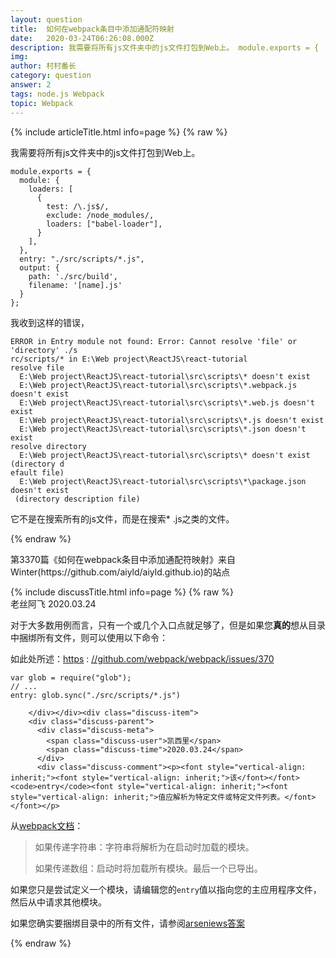 ```yaml
---
layout: question
title:  如何在webpack条目中添加通配符映射
date:   2020-03-24T06:26:08.000Z
description: 我需要将所有js文件夹中的js文件打包到Web上。 module.exports = {  module  {    loaders  \[   ...
img: 
author: 村村番长
category: question
answer: 2
tags: node.js Webpack
topic: Webpack
---
```

<div class="article-root">
  <div class="article">
    {% include articleTitle.html info=page %}
    {% raw %}
    <div class="article-content"><p><font style="vertical-align: inherit;"><font style="vertical-align: inherit;">我需要将所有js文件夹中的js文件打包到Web上。 </font></font></p>

<pre><code>module.exports = {<font></font>
  module: {<font></font>
    loaders: [<font></font>
      {<font></font>
        test: /\.js$/,<font></font>
        exclude: /node_modules/,<font></font>
        loaders: ["babel-loader"],<font></font>
      }<font></font>
    ],<font></font>
  },<font></font>
  entry: "./src/scripts/*.js",<font></font>
  output: {<font></font>
    path: './src/build',<font></font>
    filename: '[name].js'<font></font>
  }<font></font>
};<font></font>
</code></pre>

<p><font style="vertical-align: inherit;"><font style="vertical-align: inherit;">我收到这样的错误，</font></font></p>

<pre><code>ERROR in Entry module not found: Error: Cannot resolve 'file' or 'directory' ./s<font></font>
rc/scripts/* in E:\Web project\ReactJS\react-tutorial<font></font>
resolve file<font></font>
  E:\Web project\ReactJS\react-tutorial\src\scripts\* doesn't exist<font></font>
  E:\Web project\ReactJS\react-tutorial\src\scripts\*.webpack.js doesn't exist<font></font>
  E:\Web project\ReactJS\react-tutorial\src\scripts\*.web.js doesn't exist<font></font>
  E:\Web project\ReactJS\react-tutorial\src\scripts\*.js doesn't exist<font></font>
  E:\Web project\ReactJS\react-tutorial\src\scripts\*.json doesn't exist<font></font>
resolve directory<font></font>
  E:\Web project\ReactJS\react-tutorial\src\scripts\* doesn't exist (directory d<font></font>
efault file)<font></font>
  E:\Web project\ReactJS\react-tutorial\src\scripts\*\package.json doesn't exist<font></font>
 (directory description file)<font></font>
</code></pre>

<p><font style="vertical-align: inherit;"><font style="vertical-align: inherit;">它不是在搜索所有的js文件，而是在搜索* .js之类的文件。 </font></font></p></div>
    {% endraw %}
  </div>
  <p class="winter_mark">第3370篇《如何在webpack条目中添加通配符映射》来自Winter(https://github.com/aiyld/aiyld.github.io)的站点</p>
  <div class="discuss-wrapper">
    {% include discussTitle.html info=page %}
    {% raw %}
    <div class="discuss-item">
        <div class="discuss-parent">
          <div class="discuss-meta">
            <span class="discuss-user">老丝阿飞</span>
            <span class="discuss-time">2020.03.24</span>
          </div>
          <div class="discuss-comment"><p><font style="vertical-align: inherit;"><font style="vertical-align: inherit;">对于大多数用例而言，只有一个或几个入口点就足够了，但是如果您</font></font><strong><font style="vertical-align: inherit;"><font style="vertical-align: inherit;">真的</font></font></strong><font style="vertical-align: inherit;"><font style="vertical-align: inherit;">想从目录中捆绑所有文件，则可以使用以下命令：</font></font></p>

<p><font style="vertical-align: inherit;"><font style="vertical-align: inherit;">如此处所述：</font><a href="https://github.com/webpack/webpack/issues/370"><font style="vertical-align: inherit;">https</font></a><font style="vertical-align: inherit;"> : </font></font><a href="https://github.com/webpack/webpack/issues/370"><font style="vertical-align: inherit;"><font style="vertical-align: inherit;">//github.com/webpack/webpack/issues/370</font></font></a></p>

<pre><code>var glob = require("glob");<font></font>
// ...<font></font>
entry: glob.sync("./src/scripts/*.js")<font></font>
</code></pre></div>
        </div></div><div class="discuss-item">
        <div class="discuss-parent">
          <div class="discuss-meta">
            <span class="discuss-user">凯西里</span>
            <span class="discuss-time">2020.03.24</span>
          </div>
          <div class="discuss-comment"><p><font style="vertical-align: inherit;"><font style="vertical-align: inherit;">该</font></font><code>entry</code><font style="vertical-align: inherit;"><font style="vertical-align: inherit;">值应解析为特定文件或特定文件列表。</font></font></p>

<p><font style="vertical-align: inherit;"><font style="vertical-align: inherit;">从</font></font><a href="https://webpack.github.io/docs/configuration.html#entry" rel="noreferrer"><font style="vertical-align: inherit;"><font style="vertical-align: inherit;">webpack文档</font></font></a><font style="vertical-align: inherit;"><font style="vertical-align: inherit;">：</font></font></p>

<blockquote>
  <p><font style="vertical-align: inherit;"><font style="vertical-align: inherit;">如果传递字符串：字符串将解析为在启动时加载的模块。</font></font></p>
  
  <p><font style="vertical-align: inherit;"><font style="vertical-align: inherit;">如果传递数组：启动时将加载所有模块。</font><font style="vertical-align: inherit;">最后一个已导出。</font></font></p>
</blockquote>

<p><font style="vertical-align: inherit;"><font style="vertical-align: inherit;">如果您只是尝试定义一个模块，请编辑您的</font></font><code>entry</code><font style="vertical-align: inherit;"><font style="vertical-align: inherit;">值以指向您的主应用程序文件，然后从中请求其他模块。</font></font></p>

<p><font style="vertical-align: inherit;"><font style="vertical-align: inherit;">如果您确实要捆绑目录中的所有文件，请参阅</font></font><a href="https://stackoverflow.com/a/34545812/3252835"><font style="vertical-align: inherit;"><font style="vertical-align: inherit;">arseniews答案</font></font></a></p></div>
        </div></div>
    {% endraw %}
  </div>
<div>
